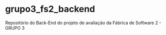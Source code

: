 # grupo3_fs2_backend
Repositório do Back-End do projeto de avaliação da Fábrica de Software 2 - GRUPO 3
